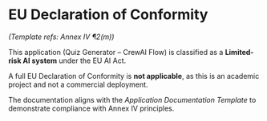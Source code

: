 # EU Declaration of Conformity

*(Template refs: Annex IV ¶2(m))*  

This application (Quiz Generator – CrewAI Flow) is classified as a **Limited-risk AI system** under the EU AI Act.  

A full EU Declaration of Conformity is **not applicable**, as this is an academic project and not a commercial deployment.  

The documentation aligns with the *Application Documentation Template* to demonstrate compliance with Annex IV principles.  
